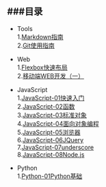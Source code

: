 ###目录
---
- Tools  
1.[Markdown指南](./Tools/Markdown使用指南.png)  
2.[Git使用指南](./Tools/Git使用指南.png)  

- Web  
1.[Flexbox快速布局](./Web/Flexbox快速布局.png)  
2.[移动端WEB开发（一）](./Web/移动端WEB开发（一）.png)  

- JavaScript  
1.[JavaScript-01快速入门](./JavaScript/JavaScript-01快速入门.png)  
2.[JavaScript-02函数](./JavaScript/JavaScript-02函数.png)  
3.[JavaScript-03标准对象](./JavaScript/JavaScript-03标准对象.png)  
4.[JavaScript-04面向对象编程](./JavaScript/JavaScript-04面向对象编程.png)  
5.[JavaScript-05浏览器](./JavaScript/JavaScript-05浏览器.png)  
6.[JavaScript-06JQuery](./JavaScript/JavaScript-06JQuery.png)  
7.[JavaScript-07underscore](./JavaScript/JavaScript-07underscore.png)  
8.[JavaScript-08Node.js](./JavaScript/JavaScript-08Node.js.png)

- Python  
1.[Python-01Python基础](./Python/Python-01Python基础.png)